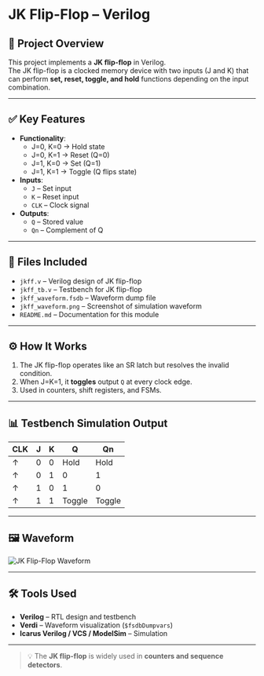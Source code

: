 # JK Flip-Flop – Verilog

## 🧠 Project Overview
This project implements a **JK flip-flop** in Verilog.  
The JK flip-flop is a clocked memory device with two inputs (J and K) that can perform **set, reset, toggle, and hold** functions depending on the input combination.

---

## ✅ Key Features
- **Functionality**:
  - J=0, K=0 → Hold state
  - J=0, K=1 → Reset (Q=0)
  - J=1, K=0 → Set (Q=1)
  - J=1, K=1 → Toggle (Q flips state)
- **Inputs**:
  - `J` – Set input
  - `K` – Reset input
  - `CLK` – Clock signal
- **Outputs**:
  - `Q` – Stored value
  - `Qn` – Complement of Q

---

## 📂 Files Included
- `jkff.v` – Verilog design of JK flip-flop  
- `jkff_tb.v` – Testbench for JK flip-flop  
- `jkff_waveform.fsdb` – Waveform dump file  
- `jkff_waveform.png` – Screenshot of simulation waveform  
- `README.md` – Documentation for this module  

---

## ⚙️ How It Works
1. The JK flip-flop operates like an SR latch but resolves the invalid condition.  
2. When J=K=1, it **toggles** output `Q` at every clock edge.  
3. Used in counters, shift registers, and FSMs.  

---

## 📊 Testbench Simulation Output

| CLK | J | K | Q | Qn |
|-----|---|---|---|----|
| ↑   | 0 | 0 | Hold | Hold |
| ↑   | 0 | 1 | 0    | 1    |
| ↑   | 1 | 0 | 1    | 0    |
| ↑   | 1 | 1 | Toggle | Toggle |

---

## 🖼 Waveform
![JK Flip-Flop Waveform](jkff_waveform.png)

---

## 🛠 Tools Used
- **Verilog** – RTL design and testbench  
- **Verdi** – Waveform visualization (`$fsdbDumpvars`)  
- **Icarus Verilog / VCS / ModelSim** – Simulation  

---

> 💡 The **JK flip-flop** is widely used in **counters and sequence detectors**.